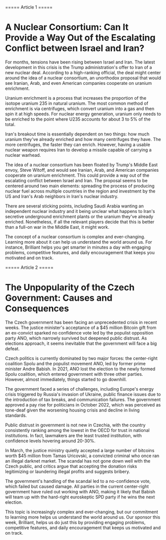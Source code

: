 ===== Article 1 =====
# A Nuclear Consortium: Can It Provide a Way Out of the Escalating Conflict between Israel and Iran?

For months, tensions have been rising between Israel and Iran. The latest development in this crisis is the Trump administration's offer to Iran of a new nuclear deal. According to a high-ranking official, the deal might center around the idea of a nuclear consortium, an unorthodox proposal that would see Iranian, Arab, and even American companies cooperate on uranium enrichment.

Uranium enrichment is a process that increases the proportion of the isotope uranium 235 in natural uranium. The most common method of enrichment is via centrifuges, which convert uranium into a gas and then spin it at high speeds. For nuclear energy generation, uranium only needs to be enriched to the point where U235 accounts for about 3 to 5% of the total.

Iran's breakout time is essentially dependent on two things: how much uranium they've already enriched and how many centrifuges they have. The more centrifuges, the faster they can enrich. However, having a usable nuclear weapon requires Iran to develop a missile capable of carrying a nuclear warhead.

The idea of a nuclear consortium has been floated by Trump's Middle East envoy, Steve Witoff, and would see Iranian, Arab, and American companies cooperate on uranium enrichment. This could provide a way out of the escalating conflict between Israel and Iran. The proposal seems to be centered around two main elements: spreading the process of producing nuclear fuel across multiple countries in the region and investment by the US and Iran's Arab neighbors in Iran's nuclear industry.

There are several sticking points, including Saudi Arabia wanting an independent nuclear industry and it being unclear what happens to Iran's secretive underground enrichment plants or the uranium they've already enriched. Nonetheless, if all the relevant players decide that this is better than a full-on war in the Middle East, it might work.

The concept of a nuclear consortium is complex and ever-changing. Learning more about it can help us understand the world around us. For instance, Brilliant helps you get smarter in minutes a day with engaging problems, competitive features, and daily encouragement that keeps you motivated and on track.

===== Article 2 =====
# The Unpopularity of the Czech Government: Causes and Consequences

The Czech government has been facing an unprecedented crisis in recent weeks. The justice minister's acceptance of a $45 million Bitcoin gift from an ex-convict sparked no confidence vote led by the populist opposition party ANO, which narrowly survived but deepened public distrust. As elections approach, it seems inevitable that the government will face a big defeat.

Czech politics is currently dominated by two major forces: the center-right coalition Spolu and the populist movement ANO, led by former prime minister Andre Babish. In 2021, ANO lost the election to the newly formed Spolu coalition, which entered government with three other parties. However, almost immediately, things started to go downhill.

The government faced a series of challenges, including Europe's energy crisis triggered by Russia's invasion of Ukraine, public finance issues due to the introduction of tax breaks, and communication failures. The government approved a pay rise for politicians in October 2022, which was perceived as tone-deaf given the worsening housing crisis and decline in living standards.

Public distrust in government is not new in Czechia, with the country consistently ranking among the lowest in the OECD for trust in national institutions. In fact, lawmakers are the least trusted institution, with confidence levels hovering around 20-30%.

In March, the justice ministry quietly accepted a large number of bitcoins worth $45 million from Tamas Uricovski, a convicted criminal who once ran an illegal darknet market. The scandal has not gone down well with the Czech public, and critics argue that accepting the donation risks legitimizing or laundering illegal profits and suggests bribery.

The government's handling of the scandal led to a no-confidence vote, which failed but caused damage. All parties in the current center-right government have ruled out working with ANO, making it likely that Babish will team up with the hard-right euroskeptic SPD party if he wins the next election.

This topic is increasingly complex and ever-changing, but our commitment to learning more helps us understand the world around us. Our sponsor this week, Brilliant, helps us do just this by providing engaging problems, competitive features, and daily encouragement that keeps us motivated and on track.

